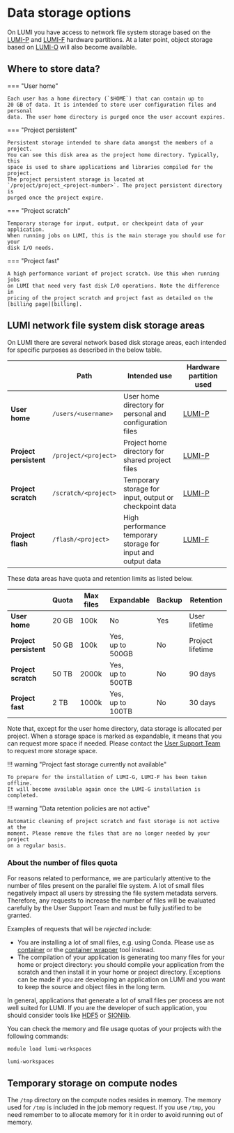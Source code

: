 # Data storage options

[lumif]: parallel/lumif.md
[lumip]: parallel/lumip.md
[lumio]: object/index.md
[billing]: ../computing/jobs/billing.md
[contwrapper]: ../software/containers/wrapper.md
[containers]: ../computing/containers.md
[helpdesk]: ../generic/helpdesk.md

[sionlib]: https://www.fz-juelich.de/ias/jsc/EN/Expertise/Support/Software/SIONlib/_node.html
[hdf5]: https://www.hdfgroup.org/solutions/hdf5/

On LUMI you have access to network file system storage based on the
[LUMI-P][lumip] and [LUMI-F][lumif] hardware partitions. At a later point,
object storage based on [LUMI-O][lumio] will also become available.

## Where to store data?

=== "User home"

    Each user has a home directory (`$HOME`) that can contain up to
    20 GB of data. It is intended to store user configuration files and personal
    data. The user home directory is purged once the user account expires.

=== "Project persistent"

    Persistent storage intended to share data amongst the members of a project.
    You can see this disk area as the project home directory. Typically, this
    space is used to share applications and libraries compiled for the project.
    The project persistent storage is located at
    `/project/project_<project-number>`. The project persistent directory is
    purged once the project expire.

=== "Project scratch"

    Temporary storage for input, output, or checkpoint data of your application.
    When running jobs on LUMI, this is the main storage you should use for your
    disk I/O needs.

=== "Project fast"

    A high performance variant of project scratch. Use this when running jobs
    on LUMI that need very fast disk I/O operations. Note the difference in
    pricing of the project scratch and project fast as detailed on the
    [billing page][billing].

## LUMI network file system disk storage areas

On LUMI there are several network based disk storage areas, each intended for specific purposes as described in the below table.

|                            | Path                       | Intended use                                                     | Hardware partition used |
|----------------------------|----------------------------|------------------------------------------------------------------|-------------------------|
| **User<br> home**          | `/users/<username>`        | User home directory for<br> personal and configuration files     | [LUMI-P][lumip]         |
| **Project<br> persistent** | `/project/<project>`       | Project home directory for<br> shared project files              | [LUMI-P][lumip]         |
| **Project<br> scratch**    | `/scratch/<project>`       | Temporary storage for<br> input, output or checkpoint data       | [LUMI-P][lumip]         |
| **Project<br> flash**      | `/flash/<project>`         | High performance temporary<br> storage for input and output data | [LUMI-F][lumif]         |

These data areas have quota and retention limits as listed below.

|                           | Quota | Max files | Expandable            | Backup | Retention        |
|---------------------------|-------|-----------|-----------------------|--------|------------------|
| **User<br>home**          | 20 GB | 100k      | No                    | Yes    | User lifetime    |
| **Project<br>persistent** | 50 GB | 100k      | Yes,<br> up to 500GB  | No     | Project lifetime |
| **Project<br>scratch**    | 50 TB | 2000k     | Yes,<br> up to 500TB  | No     | 90 days          |
| **Project<br>fast**       |  2 TB | 1000k     | Yes,<br> up to 100TB  | No     | 30 days          |

Note that, except for the user home directory, data storage is allocated per
project. When a storage space is marked as expandable, it means that you can
request more space if needed. Please contact the [User Support Team][helpdesk]
to request more storage space.

!!! warning "Project fast storage currently not available"

    To prepare for the installation of LUMI-G, LUMI-F has been taken offline.
    It will become available again once the LUMI-G installation is completed.

!!! warning "Data retention policies are not active"

    Automatic cleaning of project scratch and fast storage is not active at the
    moment. Please remove the files that are no longer needed by your project
    on a regular basis.

### About the number of files quota

For reasons related to performance, we are particularly attentive to the number
of files present on the parallel file system. A lot of small files negatively
impact all users by stressing the file system metadata servers. Therefore, any
requests to increase the number of files will be evaluated carefully by the
User Support Team and must be fully justified to be granted.

Examples of requests that will be *rejected* include:

- You are installing a lot of small files, e.g. using Conda. Please use as
  [container][containers] or the [container wrapper][contwrapper] tool instead.
- The compilation of your application is generating too many files for your home
  or project directory: you should compile your application from the scratch and
  then install it in your home or project directory. Exceptions can be made if
  you are developing an application on LUMI and you want to keep the source and
  object files in the long term.

In general, applications that generate a lot of small files per process are
not well suited for LUMI. If you are the developer of such application, you
should consider tools like [HDF5][hdf5] or [SIONlib][sionlib].

You can check the memory and file usage quotas of your projects with the
following commands:

```bash
module load lumi-workspaces

lumi-workspaces
```

## Temporary storage on compute nodes

The `/tmp` directory on the compute nodes resides in memory. The memory used
for `/tmp` is included in the job memory request. If you use `/tmp`, you need
remember to to allocate memory for it in order to avoid running out of memory.
